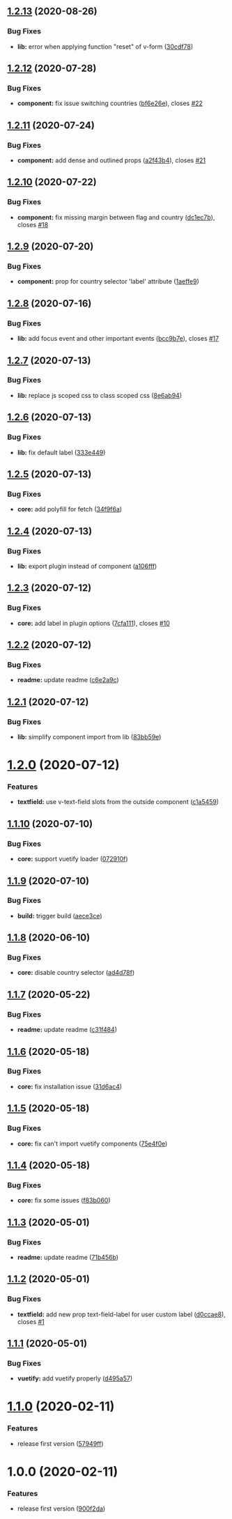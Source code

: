 ## [1.2.13](https://github.com/yogakurniawan/vue-tel-input-vuetify/compare/v1.2.12...v1.2.13) (2020-08-26)


### Bug Fixes

* **lib:** error when applying function "reset" of v-form ([30cdf78](https://github.com/yogakurniawan/vue-tel-input-vuetify/commit/30cdf78364526dd3ce929997d5c59dfd4f83fba6))

## [1.2.12](https://github.com/yogakurniawan/vue-tel-input-vuetify/compare/v1.2.11...v1.2.12) (2020-07-28)


### Bug Fixes

* **component:** fix issue switching countries ([bf6e26e](https://github.com/yogakurniawan/vue-tel-input-vuetify/commit/bf6e26e36e63b88d5594ffb092b7ad5860b3e824)), closes [#22](https://github.com/yogakurniawan/vue-tel-input-vuetify/issues/22)

## [1.2.11](https://github.com/yogakurniawan/vue-tel-input-vuetify/compare/v1.2.10...v1.2.11) (2020-07-24)


### Bug Fixes

* **component:** add dense and outlined props ([a2f43b4](https://github.com/yogakurniawan/vue-tel-input-vuetify/commit/a2f43b439697fb235893a3ab9dea842d03140673)), closes [#21](https://github.com/yogakurniawan/vue-tel-input-vuetify/issues/21)

## [1.2.10](https://github.com/yogakurniawan/vue-tel-input-vuetify/compare/v1.2.9...v1.2.10) (2020-07-22)


### Bug Fixes

* **component:** fix missing margin between flag and country ([dc1ec7b](https://github.com/yogakurniawan/vue-tel-input-vuetify/commit/dc1ec7be6d7ffde5d7f3e634d2c664e37a22c985)), closes [#18](https://github.com/yogakurniawan/vue-tel-input-vuetify/issues/18)

## [1.2.9](https://github.com/yogakurniawan/vue-tel-input-vuetify/compare/v1.2.8...v1.2.9) (2020-07-20)


### Bug Fixes

* **component:** prop for country selector 'label' attribute ([1aeffe9](https://github.com/yogakurniawan/vue-tel-input-vuetify/commit/1aeffe95fd87eb65b933789f3c3d516728a623d3))

## [1.2.8](https://github.com/yogakurniawan/vue-tel-input-vuetify/compare/v1.2.7...v1.2.8) (2020-07-16)


### Bug Fixes

* **lib:** add focus event and other important events ([bcc9b7e](https://github.com/yogakurniawan/vue-tel-input-vuetify/commit/bcc9b7ec0fd0796082fe8f2cd9d3d8a35183b7d1)), closes [#17](https://github.com/yogakurniawan/vue-tel-input-vuetify/issues/17)

## [1.2.7](https://github.com/yogakurniawan/vue-tel-input-vuetify/compare/v1.2.6...v1.2.7) (2020-07-13)


### Bug Fixes

* **lib:** replace js scoped css to class scoped css ([8e6ab94](https://github.com/yogakurniawan/vue-tel-input-vuetify/commit/8e6ab949b625af6112481cec9502b31dba79b5c6))

## [1.2.6](https://github.com/yogakurniawan/vue-tel-input-vuetify/compare/v1.2.5...v1.2.6) (2020-07-13)


### Bug Fixes

* **lib:** fix default label ([333e449](https://github.com/yogakurniawan/vue-tel-input-vuetify/commit/333e449f61920a8f128948bfc5fc63f7ce1120c7))

## [1.2.5](https://github.com/yogakurniawan/vue-tel-input-vuetify/compare/v1.2.4...v1.2.5) (2020-07-13)


### Bug Fixes

* **core:** add polyfill for fetch ([34f9f6a](https://github.com/yogakurniawan/vue-tel-input-vuetify/commit/34f9f6a9914b1a366e053a0a045b3d6ee6efa829))

## [1.2.4](https://github.com/yogakurniawan/vue-tel-input-vuetify/compare/v1.2.3...v1.2.4) (2020-07-13)


### Bug Fixes

* **lib:** export plugin instead of component ([a106fff](https://github.com/yogakurniawan/vue-tel-input-vuetify/commit/a106fff58e6f93d5b5e5ddc1503848bb1dc5111c))

## [1.2.3](https://github.com/yogakurniawan/vue-tel-input-vuetify/compare/v1.2.2...v1.2.3) (2020-07-12)


### Bug Fixes

* **core:** add label in plugin options ([7cfa111](https://github.com/yogakurniawan/vue-tel-input-vuetify/commit/7cfa1112dfd4dcada74de5fe1f83846f47703271)), closes [#10](https://github.com/yogakurniawan/vue-tel-input-vuetify/issues/10)

## [1.2.2](https://github.com/yogakurniawan/vue-tel-input-vuetify/compare/v1.2.1...v1.2.2) (2020-07-12)


### Bug Fixes

* **readme:** update readme ([c6e2a9c](https://github.com/yogakurniawan/vue-tel-input-vuetify/commit/c6e2a9cce9d7d58ea75b19a61d826f55c9f72a79))

## [1.2.1](https://github.com/yogakurniawan/vue-tel-input-vuetify/compare/v1.2.0...v1.2.1) (2020-07-12)


### Bug Fixes

* **lib:** simplify component import from lib ([83bb59e](https://github.com/yogakurniawan/vue-tel-input-vuetify/commit/83bb59e8c122607d89f345348d8f9139f32439ef))

# [1.2.0](https://github.com/yogakurniawan/vue-tel-input-vuetify/compare/v1.1.10...v1.2.0) (2020-07-12)


### Features

* **textfield:** use v-text-field slots from the outside component ([c1a5459](https://github.com/yogakurniawan/vue-tel-input-vuetify/commit/c1a54594cf86bd8c7f3d32d269e7e9c06591c303))

## [1.1.10](https://github.com/yogakurniawan/vue-tel-input-vuetify/compare/v1.1.9...v1.1.10) (2020-07-10)


### Bug Fixes

* **core:** support vuetify loader ([072910f](https://github.com/yogakurniawan/vue-tel-input-vuetify/commit/072910f1f0188426f6a4bf91f45dd9653165ce2f))

## [1.1.9](https://github.com/yogakurniawan/vue-tel-input-vuetify/compare/v1.1.8...v1.1.9) (2020-07-10)


### Bug Fixes

* **build:** trigger build ([aece3ce](https://github.com/yogakurniawan/vue-tel-input-vuetify/commit/aece3ce6ca24bff78e915783ddd4dcadc2677c5a))

## [1.1.8](https://github.com/yogakurniawan/vue-tel-input-vuetify/compare/v1.1.7...v1.1.8) (2020-06-10)


### Bug Fixes

* **core:** disable country selector ([ad4d78f](https://github.com/yogakurniawan/vue-tel-input-vuetify/commit/ad4d78fc2f499506b63e3e94c8b4abf670f41552))

## [1.1.7](https://github.com/yogakurniawan/vue-tel-input-vuetify/compare/v1.1.6...v1.1.7) (2020-05-22)


### Bug Fixes

* **readme:** update readme ([c31f484](https://github.com/yogakurniawan/vue-tel-input-vuetify/commit/c31f4849c758e60df4f8bff03aa00bbe4904e708))

## [1.1.6](https://github.com/yogakurniawan/vue-tel-input-vuetify/compare/v1.1.5...v1.1.6) (2020-05-18)


### Bug Fixes

* **core:** fix installation issue ([31d6ac4](https://github.com/yogakurniawan/vue-tel-input-vuetify/commit/31d6ac41258ced930e23a9f0ed9c62c5705f4c82))

## [1.1.5](https://github.com/yogakurniawan/vue-tel-input-vuetify/compare/v1.1.4...v1.1.5) (2020-05-18)


### Bug Fixes

* **core:** fix can't import vuetify components ([75e4f0e](https://github.com/yogakurniawan/vue-tel-input-vuetify/commit/75e4f0ef09f6232d679605a7acb416311cd52d07))

## [1.1.4](https://github.com/yogakurniawan/vue-tel-input-vuetify/compare/v1.1.3...v1.1.4) (2020-05-18)


### Bug Fixes

* **core:** fix some issues ([f83b060](https://github.com/yogakurniawan/vue-tel-input-vuetify/commit/f83b060aa5d552d7e4cc845d02e1665f6fdd967f))

## [1.1.3](https://github.com/yogakurniawan/vue-tel-input-vuetify/compare/v1.1.2...v1.1.3) (2020-05-01)


### Bug Fixes

* **readme:** update readme ([71b456b](https://github.com/yogakurniawan/vue-tel-input-vuetify/commit/71b456b83f1cbdb52f29c27352b7ec329e7edb63))

## [1.1.2](https://github.com/yogakurniawan/vue-tel-input-vuetify/compare/v1.1.1...v1.1.2) (2020-05-01)


### Bug Fixes

* **textfield:** add new prop text-field-label for user custom label ([d0ccae8](https://github.com/yogakurniawan/vue-tel-input-vuetify/commit/d0ccae8bc6ff0bb02cabdedd334357bde1215df2)), closes [#1](https://github.com/yogakurniawan/vue-tel-input-vuetify/issues/1)

## [1.1.1](https://github.com/yogakurniawan/vue-tel-input-vuetify/compare/v1.1.0...v1.1.1) (2020-05-01)


### Bug Fixes

* **vuetify:** add vuetify properly ([d495a57](https://github.com/yogakurniawan/vue-tel-input-vuetify/commit/d495a57ef26ff312ab63d0c0569f805890900d6a))

# [1.1.0](https://github.com/yogakurniawan/vue-tel-input-vuetify/compare/v1.0.0...v1.1.0) (2020-02-11)


### Features

* release first version ([57949ff](https://github.com/yogakurniawan/vue-tel-input-vuetify/commit/57949ffea4cf6d1ac83a1e6c7fab814f55ac2d06))

# 1.0.0 (2020-02-11)


### Features

* release first version ([900f2da](https://github.com/yogakurniawan/vue-tel-input-vuetify/commit/900f2da3fbf230b7d536a869ab053f3cbc52a56d))
